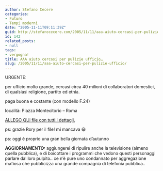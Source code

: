 ```yaml
---
author: Stefano Cecere
categories:
- Futuro
- Tempi moderni
date: "2005-11-11T09:11:39Z"
guid: http://stefanocecere.com/2005/11/11/aaa-aiuto-cercasi-per-pulizie-ufficio/
id: 142
related_posts:
- null
tags:
- vergogna!
title: AAA aiuto cercasi per pulizie ufficio…
slug: /2005/11/11/aaa-aiuto-cercasi-per-pulizie-ufficio/
---
```


[<img src='/wp-content/montecitorio.jpg' alt='' align='left' />](/wp-content/parlamento_pulito.pdf "")URGENTE:
  
per ufficio molto grande, cercasi circa 40 milioni di collaboratori domestici, di qualsiasi religione, partito ed etnia.
  
paga buona e costante (con modello F.24)

località: Piazza Montecitorio &#8211; Roma

[ALLEGO QUI file con tutti i dettagli.](/wp-content/parlamento_pulito.pdf "")

ps: grazie Rory per il file! mi mancava 😀
  
ps: oggi è proprio una gran bella giornata d&#8217;autunno

**AGGIORNAMENTO:** aggiungerei di ripulire anche la televisione (almeno quella pubblica), e di boicottare i programmi che vedono questi personaggi parlare dal loro pulpito.. ce n&#8217;è pure uno condannato per aggregazione mafiosa che pubblicizza una grande compagnia di telefonia pubblica..